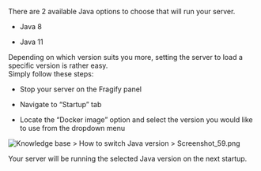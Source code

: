 There are 2 available Java options to choose that will run your server.

*   Java 8
    
*   Java 11
    

Depending on which version suits you more, setting the server to load a specific version is rather easy.  
Simply follow these steps:

*   Stop your server on the Fragify panel
    
*   Navigate to “Startup” tab
    
*   Locate the “Docker image” option and select the version you would like to use from the dropdown menu
    

![](https://fragnet.atlassian.net/wiki/download/attachments/214892545/Screenshot_59.png?version=1&modificationDate=1619471265714&cacheVersion=1&api=v2 "Knowledge base > How to switch Java version > Screenshot_59.png")

Your server will be running the selected Java version on the next startup.